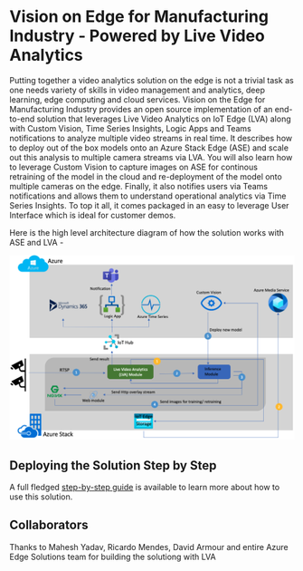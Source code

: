 # Vision on Edge for Manufacturing Industry - Powered by Live Video Analytics 

Putting together a video analytics solution on the edge is not a trivial task as one needs variety of skills in video management and analytics, deep learning, edge computing and cloud services. Vision on the Edge for Manufacturing Industry provides an open source implementation of an end-to-end solution that leverages Live Video Analytics on IoT Edge (LVA) along with Custom Vision, Time Series Insights, Logic Apps and Teams notifications to analyze multiple video streams in real time. It describes how to deploy out of the box models onto an Azure Stack Edge (ASE) and scale out this analysis to multiple camera streams via LVA. You will also learn how to leverage Custom Vision to capture images on ASE for continous retraining of the model in the cloud and re-deployment of the model onto multiple cameras on the edge. Finally, it also notifies users via Teams notifications and allows them to understand operational analytics via Time Series Insights. To top it all, it comes packaged in an easy to leverage User Interface which is ideal for customer demos.

Here is the high level architecture diagram of how the solution works with ASE and LVA -


<img src="../../images/LVA_nginx.png" width=1150px/> 



## Deploying the Solution Step by Step
A full fledged [step-by-step guide](https://github.com/Azure-Samples/azure-intelligent-edge-patterns/tree/master/factory-ai-vision) is available to learn more about how to use this solution.


## Collaborators
Thanks to Mahesh Yadav, Ricardo Mendes, David Armour and entire Azure Edge Solutions team for building the solutiong with LVA

